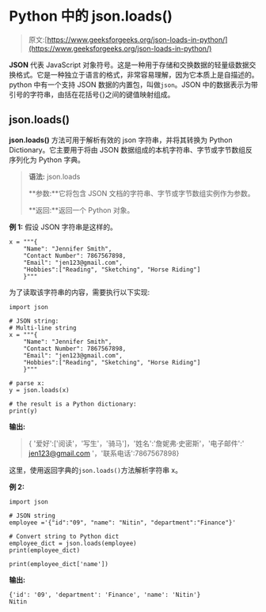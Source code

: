 # Python 中的 json.loads()

> 原文:[https://www.geeksforgeeks.org/json-loads-in-python/](https://www.geeksforgeeks.org/json-loads-in-python/)

**JSON** 代表 JavaScript 对象符号。这是一种用于存储和交换数据的轻量级数据交换格式。它是一种独立于语言的格式，非常容易理解，因为它本质上是自描述的。python 中有一个支持 JSON 数据的内置包，叫做`json`。JSON 中的数据表示为带引号的字符串，由括在花括号{}之间的键值映射组成。

## json.loads()

**json.loads()** 方法可用于解析有效的 json 字符串，并将其转换为 Python Dictionary。它主要用于将由 JSON 数据组成的本机字符串、字节或字节数组反序列化为 Python 字典。

> **语法:** json.loads
> 
> **参数:**它将包含 JSON 文档的字符串、字节或字节数组实例作为参数。
> 
> **返回:**返回一个 Python 对象。

**例 1:** 假设 JSON 字符串是这样的。

```
x = """{
    "Name": "Jennifer Smith",
    "Contact Number": 7867567898,
    "Email": "jen123@gmail.com",
    "Hobbies":["Reading", "Sketching", "Horse Riding"]
    }"""

```

为了读取该字符串的内容，需要执行以下实现:

```
import json

# JSON string:
# Multi-line string
x = """{
    "Name": "Jennifer Smith",
    "Contact Number": 7867567898,
    "Email": "jen123@gmail.com",
    "Hobbies":["Reading", "Sketching", "Horse Riding"]
    }"""

# parse x:
y = json.loads(x)

# the result is a Python dictionary:
print(y)
```

**输出:**

> { '爱好':['阅读'，'写生'，'骑马']，'姓名':'詹妮弗·史密斯'，'电子邮件':' jen123@gmail.com '，'联系电话':7867567898}

这里，使用返回字典的`json.loads()`方法解析字符串 x。

**例 2:**

```
import json 

# JSON string 
employee ='{"id":"09", "name": "Nitin", "department":"Finance"}'

# Convert string to Python dict 
employee_dict = json.loads(employee) 
print(employee_dict) 

print(employee_dict['name']) 
```

**输出:**

```
{'id': '09', 'department': 'Finance', 'name': 'Nitin'}
Nitin
```